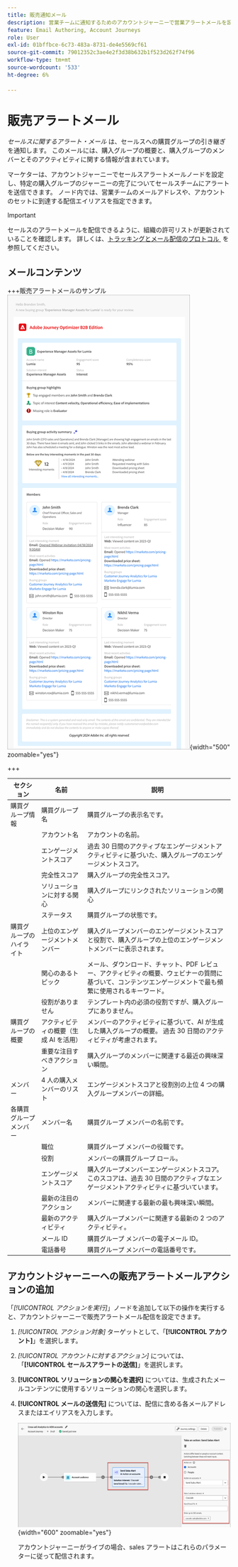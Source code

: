```yaml
---
title: 販売通知メール
description: 営業チームに通知するためのアカウントジャーニーで営業アラートメールを設定します。これには、Journey Optimizer B2B editionでの購入グループの概要、AI インサイト、メンバーの詳細が含まれます。
feature: Email Authoring, Account Journeys
role: User
exl-id: 01bffbce-6c73-483a-8731-de4e5569cf61
source-git-commit: 79012352c3ae4e2f3d38b632b1f523d262f74f96
workflow-type: tm+mt
source-wordcount: '533'
ht-degree: 6%

---
```


# 販売アラートメール

_セールスに関するアラート・メール_ は、セールスへの購買グループの引き継ぎを通知します。 このメールには、購入グループの概要と、購入グループのメンバーとそのアクティビティに関する情報が含まれています。

マーケターは、アカウントジャーニーでセールスアラートメールノードを設定し、特定の購入グループのジャーニーの完了についてセールスチームにアラートを送信できます。 ノード内では、営業チームのメールアドレスや、アカウントのセットに到達する配信エイリアスを指定できます。

>[!IMPORTANT]
>
>セールスのアラートメールを配信できるように、組織の許可リストが更新されていることを確認します。 詳しくは、[&#x200B; トラッキングとメール配信のプロトコル &#x200B;](../start/email-protocols.md) を参照してください。

## メールコンテンツ

+++販売アラートメールのサンプル
![&#x200B; デフォルトテンプレートを使用した販売アラートメールの例 &#x200B;](./assets/sales-alert-email-example.png){width="500" zoomable="yes"}

+++

| セクション | 名前 | 説明 |
| - | ---- | ----------- |
| 購買グループ情報 | 購買グループ名 | 購買グループの表示名です。 |
|   | アカウント名 | アカウントの名前。 |
|   | エンゲージメントスコア | 過去 30 日間のアクティブなエンゲージメントアクティビティに基づいた、購入グループのエンゲージメントスコア。 |
|   | 完全性スコア | 購入グループの完全性スコア。 |
|   | ソリューションに対する関心 | 購入グループにリンクされたソリューションの関心 |
|   | ステータス | 購買グループの状態です。 |
| 購買グループのハイライト | 上位のエンゲージメントメンバー | 購入グループメンバーのエンゲージメントスコアと役割で、購入グループの上位のエンゲージメントメンバーに表示されます。 |
|   | 関心のあるトピック | メール、ダウンロード、チャット、PDF レビュー、アクティビティの概要、ウェビナーの質問に基づいて、コンテンツエンゲージメントで最も頻繁に使用されるキーワード。 |
|   | 役割がありません | テンプレート内の必須の役割ですが、購入グループにありません。 |
| 購買グループの概要 | アクティビティの概要（生成 AI を活用） | メンバーのアクティビティに基づいて、AI が生成した購入グループの概要。 過去 30 日間のアクティビティが考慮されます。 |
|   | 重要な注目すべきアクション | 購入グループのメンバーに関連する最近の興味深い瞬間。 |
| メンバー | 4 人の購入メンバーのリスト | エンゲージメントスコアと役割別の上位 4 つの購入グループメンバーの詳細。 |
| 各購買グループ メンバー | メンバー名 | 購買グループ メンバーの名前です。 |
|   | 職位 | 購買グループ メンバーの役職です。 |
|   | 役割 | メンバーの購買グループ ロール。 |
|   | エンゲージメントスコア | 購入グループメンバーエンゲージメントスコア。 このスコアは、過去 30 日間のアクティブなエンゲージメントアクティビティに基づいています。 |
|   | 最新の注目のアクション | メンバーに関連する最新の最も興味深い瞬間。 |
|   | 最新のアクティビティ | 購入グループメンバーに関連する最新の 2 つのアクティビティ。 |
|   | メール ID | 購買グループ メンバーの電子メール ID。 |
|   | 電話番号 | 購買グループ メンバーの電話番号です。 |

## アカウントジャーニーへの販売アラートメールアクションの追加

「_[!UICONTROL アクションを実行]_」ノードを追加して以下の操作を実行すると、アカウントジャーニーで販売アラートメール配信を設定できます。

1. _[!UICONTROL アクション対象]_ ターゲットとして、「**[!UICONTROL アカウント]**」を選択します。

1. _[!UICONTROL アカウントに対するアクション]_ については、「**[!UICONTROL セールスアラートの送信]**」を選択します。

1. **[!UICONTROL ソリューションの関心を選択]** については、生成されたメールコンテンツに使用するソリューションの関心を選択します。

1. **[!UICONTROL メールの送信先]** については、配信に含める各メールアドレスまたはエイリアスを入力します。

   ![&#x200B; 新しいメールを作成ダイアログ &#x200B;](assets/sales-alert-email-journey-node.png){width="600" zoomable="yes"}

   アカウントジャーニーがライブの場合、sales アラートはこれらのパラメーターに従って配信されます。

